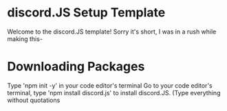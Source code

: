 # discord.JS Setup Template
Welcome to the discord.JS template! Sorry it's short, I was in a rush while making this-

# Downloading Packages
Type 'npm init -y' in your code editor's terminal
 Go to your code editor's terminal, type 'npm install discord.js' to install discord.JS. (Type everything without quotations
